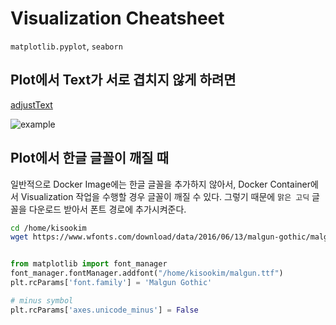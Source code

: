 # Visualization Cheatsheet

`matplotlib.pyplot`, `seaborn`

## Plot에서 Text가 서로 겹치지 않게 하려면

[adjustText](https://github.com/Phlya/adjustText)

![example](https://github.com/Phlya/adjustText/raw/master/figures/mtcars.gif)

## Plot에서 한글 글꼴이 깨질 때
일반적으로 Docker Image에는 한글 글꼴을 추가하지 않아서, Docker Container에서 Visualization 작업을 수행할 경우 글꼴이 깨질 수 있다. 그렇기 때문에 `맑은 고딕` 글꼴을 다운로드 받아서 폰트 경로에 추가시켜준다.

```bash
cd /home/kisookim
wget https://www.wfonts.com/download/data/2016/06/13/malgun-gothic/malgun-gothic.zip && unzip malgun-gothic.zip
```

```python

from matplotlib import font_manager
font_manager.fontManager.addfont("/home/kisookim/malgun.ttf")
plt.rcParams['font.family'] = 'Malgun Gothic'

# minus symbol
plt.rcParams['axes.unicode_minus'] = False
```